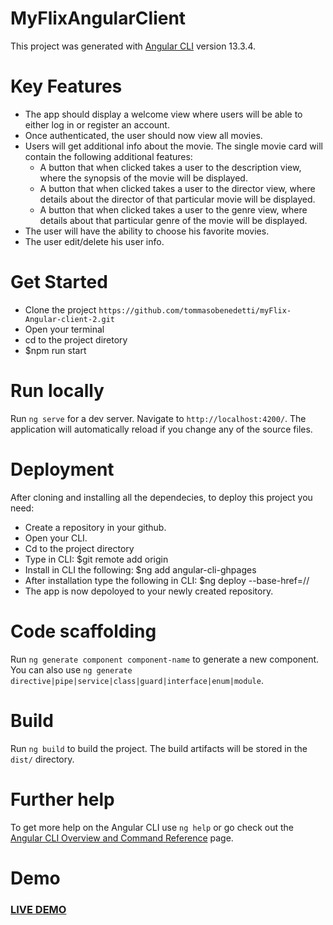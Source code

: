 # MyFlixAngularClient

This project was generated with [Angular CLI](https://github.com/angular/angular-cli) version 13.3.4.

# Key Features

- The app should display a welcome view where users will be able to either log in or register an
  account.
- Once authenticated, the user should now view all movies.
- Users will get additional info about the movie. The single movie card will contain the following
  additional features:
  - A button that when clicked takes a user to the description view, where the synopsis of the movie will be displayed.
  - A button that when clicked takes a user to the director view, where details about the
    director of that particular movie will be displayed.
  - A button that when clicked takes a user to the genre view, where details about that
    particular genre of the movie will be displayed.
- The user will have the ability to choose his favorite movies.
- The user edit/delete his user info.

# Get Started

- Clone the project ```https://github.com/tommasobenedetti/myFlix-Angular-client-2.git```
- Open your terminal
- cd to the project diretory
- $npm run start

# Run locally

Run `ng serve` for a dev server. Navigate to `http://localhost:4200/`. The application will automatically reload if you change any of the source files.

# Deployment

After cloning and installing all the dependecies, to deploy this project you need:

- Create a repository in your github.
- Open your CLI.
- Cd to the project directory
- Type in CLI: $git remote add origin <repository-link>
- Install in CLI the following: $ng add angular-cli-ghpages
- After installation type the following in CLI: $ng deploy --base-href=/<repository-name>/
- The app is now depoloyed to your newly created repository.

# Code scaffolding

Run `ng generate component component-name` to generate a new component. You can also use `ng generate directive|pipe|service|class|guard|interface|enum|module`.

# Build

Run `ng build` to build the project. The build artifacts will be stored in the `dist/` directory.

# Further help

To get more help on the Angular CLI use `ng help` or go check out the [Angular CLI Overview and Command Reference](https://angular.io/cli) page.


# Demo

### <a href="https://tommasobenedetti.github.io/myFlix-Angular-client-2/">LIVE DEMO</a>

